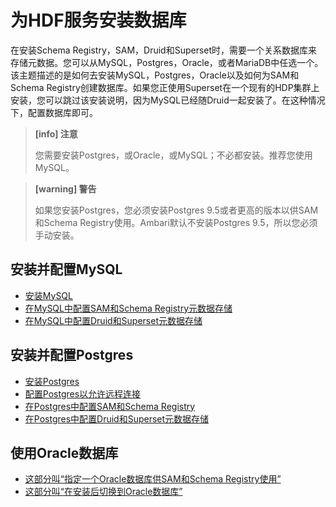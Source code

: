 # 为HDF服务安装数据库

在安装Schema Registry，SAM，Druid和Superset时，需要一个关系数据库来存储元数据。您可以从MySQL，Postgres，Oracle，或者MariaDB中任选一个。该主题描述的是如何去安装MySQL，Postgres，Oracle以及如何为SAM和Schema Registry创建数据库。如果您正使用Superset在一个现有的HDP集群上安装，您可以跳过该安装说明，因为MySQL已经随Druid一起安装了。在这种情况下，配置数据库即可。

> **[info] 注意**
>
> 您需要安装Postgres，或Oracle，或MySQL；不必都安装。推荐您使用MySQL。



> **[warning] 警告**
>
> 如果您安装Postgres，您必须安装Postgres 9.5或者更高的版本以供SAM和Schema Registry使用。Ambari默认不安装Postgres 9.5，所以您必须手动安装。

## 安装并配置MySQL

- [安装MySQL](./install-mysql.md)
- [在MySQL中配置SAM和Schema Registry元数据存储](./config-sam-schema-in-mysql.md)
- [在MySQL中配置Druid和Superset元数据存储](./config-druid-superset-mysql.md)

## 安装并配置Postgres

- [安装Postgres](./install-postgres.md)
- [配置Postgres以允许远程连接](./allow-postgres-remote-connection.md)
- [在Postgres中配置SAM和Schema Registry](./config-sam-schema-in-postgres.md)
- [在Postgres中配置Druid和Superset元数据存储](./config-druid-superset-postgres.md)

## 使用Oracle数据库

- [这部分叫“指定一个Oracle数据库供SAM和Schema Registry使用”](./specify-oracle.md)
- [这部分叫“在安装后切换到Oracle数据库”](./switch-oracle-after-installe.md)